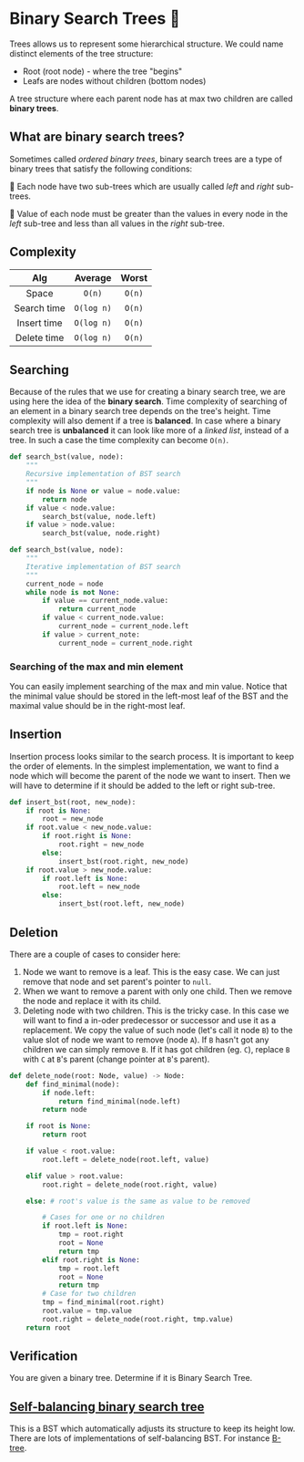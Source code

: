 # Binary Search Trees 🌳

Trees allows us to represent some hierarchical structure. We could name distinct elements of the
tree structure:

- Root (root node) - where the tree "begins"
- Leafs are nodes without children (bottom nodes)

A tree structure where each parent node has at max two children are called **binary trees**.

## What are binary search trees?

Sometimes called _ordered binary trees_, binary search trees are a type of binary trees that satisfy
the following conditions:

🌴 Each node have two sub-trees which are usually called _left_ and _right_ sub-trees.

🌴 Value of each node must be greater than the values in every node in the _left_ sub-tree and less
than all values in the _right_ sub-tree.

## Complexity

|     Alg     |  Average   | Worst  |
| :---------: | :--------: | :----: |
|    Space    |   `O(n)`   | `O(n)` |
| Search time | `O(log n)` | `O(n)` |
| Insert time | `O(log n)` | `O(n)` |
| Delete time | `O(log n)` | `O(n)` |

## Searching

Because of the rules that we use for creating a binary search tree, we are using here the idea of
the **binary search**. Time complexity of searching of an element in a binary search tree depends on
the tree's height. Time complexity will also dement if a tree is **balanced**. In case where a
binary search tree is **unbalanced** it can look like more of a _linked list_, instead of a tree. In
such a case the time complexity can become `O(n)`.

```python
def search_bst(value, node):
    """
    Recursive implementation of BST search
    """
    if node is None or value = node.value:
        return node
    if value < node.value:
        search_bst(value, node.left)
    if value > node.value:
        search_bst(value, node.right)
```

```python
def search_bst(value, node):
    """
    Iterative implementation of BST search
    """
    current_node = node
    while node is not None:
        if value == current_node.value:
            return current_node
        if value < current_node.value:
            current_node = current_node.left
        if value > current_note:
            current_node = current_node.right
```

### Searching of the max and min element

You can easily implement searching of the max and min value. Notice that the minimal value should be
stored in the left-most leaf of the BST and the maximal value should be in the right-most leaf.

## Insertion

Insertion process looks similar to the search process. It is important to keep the order of
elements. In the simplest implementation, we want to find a node which will become the parent of the
node we want to insert. Then we will have to determine if it should be added to the left or right
sub-tree.

```python
def insert_bst(root, new_node):
    if root is None:
        root = new_node
    if root.value < new_node.value:
        if root.right is None:
            root.right = new_node
        else:
            insert_bst(root.right, new_node)
    if root.value > new_node.value:
        if root.left is None:
            root.left = new_node
        else:
            insert_bst(root.left, new_node)
```

## Deletion

There are a couple of cases to consider here:

1. Node we want to remove is a leaf. This is the easy case. We can just remove that node and set
   parent's pointer to `null`.
2. When we want to remove a parent with only one child. Then we remove the node and replace it with
   its child.
3. Deleting node with two children. This is the tricky case. In this case we will want to find a
   in-oder predecessor or successor and use it as a replacement. We copy the value of such node
   (let's call it node `B`) to the value slot of node we want to remove (node `A`). If `B` hasn't
   got any children we can simply remove `B`. If it has got children (eg. `C`), replace `B` with `C`
   at `B`'s parent (change pointer at `B`'s parent).

```python
def delete_node(root: Node, value) -> Node:
    def find_minimal(node):
        if node.left:
            return find_minimal(node.left)
        return node

    if root is None:
        return root

    if value < root.value:
        root.left = delete_node(root.left, value)

    elif value > root.value:
        root.right = delete_node(root.right, value)

    else: # root's value is the same as value to be removed

        # Cases for one or no children
        if root.left is None:
            tmp = root.right
            root = None
            return tmp
        elif root.right is None:
            tmp = root.left
            root = None
            return tmp
        # Case for two children
        tmp = find_minimal(root.right)
        root.value = tmp.value
        root.right = delete_node(root.right, tmp.value)
    return root
```

## Verification

You are given a binary tree. Determine if it is Binary Search Tree.

## [Self-balancing binary search tree](https://en.wikipedia.org/wiki/Self-balancing_binary_search_tree)

This is a BST which automatically adjusts its structure to keep its height low. There are lots of
implementations of self-balancing BST. For instance [B-tree](https://en.wikipedia.org/wiki/B-tree).
